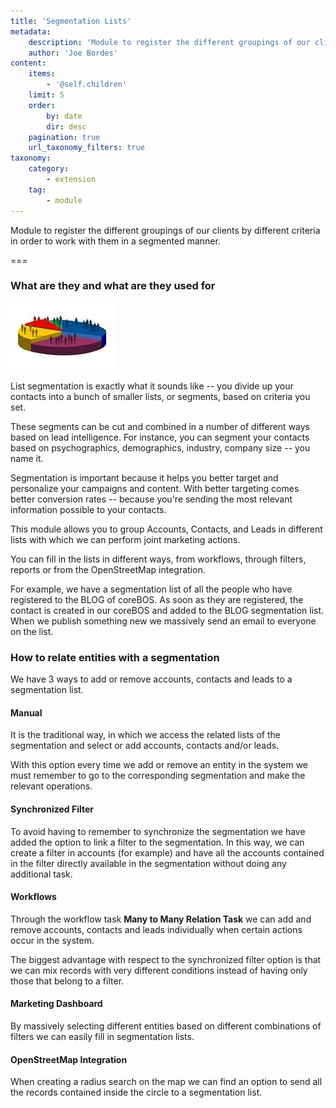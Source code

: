 ```yaml
---
title: 'Segmentation Lists'
metadata:
    description: 'Module to register the different groupings of our clients by different criteria in order to work with them in a segmented manner.'
    author: 'Joe Bordes'
content:
    items:
        - '@self.children'
    limit: 5
    order:
        by: date
        dir: desc
    pagination: true
    url_taxonomy_filters: true
taxonomy:
    category:
        - extension
    tag:
        - module
---
```


Module to register the different groupings of our clients by different criteria in order to work with them in a segmented manner.

===

### What are they and what are they used for

![segmentation chart](segmentacion.jpg?class=float-right)

List segmentation is exactly what it sounds like -- you divide up your
contacts into a bunch of smaller lists, or segments, based on criteria
you set.

These segments can be cut and combined in a number of different ways
based on lead intelligence. For instance, you can segment your contacts
based on psychographics, demographics, industry, company size -- you
name it.

Segmentation is important because it helps you better target and
personalize your campaigns and content. With better targeting comes
better conversion rates -- because you're sending the most relevant
information possible to your contacts.

This module allows you to group Accounts, Contacts, and Leads in
different lists with which we can perform joint marketing actions.

You can fill in the lists in different ways, from workflows, through
filters, reports or from the OpenStreetMap integration.

For example, we have a segmentation list of all the people who have
registered to the BLOG of coreBOS. As soon as they are registered, the
contact is created in our coreBOS and added to the BLOG segmentation
list. When we publish something new we massively send an email to
everyone on the list.

### How to relate entities with a segmentation

We have 3 ways to add or remove accounts, contacts and leads to a
segmentation list.

#### Manual

It is the traditional way, in which we access the related lists of the
segmentation and select or add accounts, contacts and/or leads.

With this option every time we add or remove an entity in the system we
must remember to go to the corresponding segmentation and make the
relevant operations.

#### Synchronized Filter

To avoid having to remember to synchronize the segmentation we have
added the option to link a filter to the segmentation. In this way, we
can create a filter in accounts (for example) and have all the accounts
contained in the filter directly available in the segmentation without
doing any additional task.

#### Workflows

Through the workflow task **Many to Many Relation Task** we can add and
remove accounts, contacts and leads individually when certain actions
occur in the system.

The biggest advantage with respect to the synchronized filter option is
that we can mix records with very different conditions instead of having
only those that belong to a filter.

#### Marketing Dashboard

By massively selecting different entities based on different
combinations of filters we can easily fill in segmentation lists.

#### OpenStreetMap Integration

When creating a radius search on the map we can find an option to send
all the records contained inside the circle to a segmentation list.
